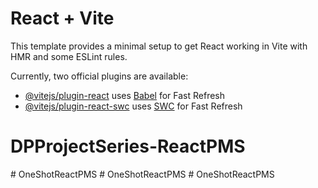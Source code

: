 # React + Vite

This template provides a minimal setup to get React working in Vite with HMR and some ESLint rules.

Currently, two official plugins are available:

- [@vitejs/plugin-react](https://github.com/vitejs/vite-plugin-react/blob/main/packages/plugin-react/README.md) uses [Babel](https://babeljs.io/) for Fast Refresh
- [@vitejs/plugin-react-swc](https://github.com/vitejs/vite-plugin-react-swc) uses [SWC](https://swc.rs/) for Fast Refresh
# DPProjectSeries-ReactPMS
#   O n e S h o t R e a c t P M S  
 #   O n e S h o t R e a c t P M S  
 #   O n e S h o t R e a c t P M S  
 